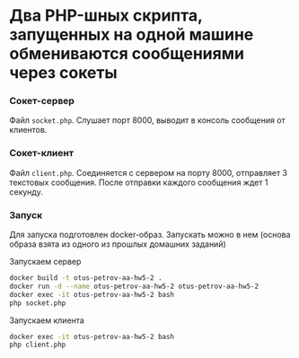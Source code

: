 Два PHP-шных скрипта, запущенных на одной машине обмениваются сообщениями через сокеты
=====

### Сокет-сервер

Файл `socket.php`. Слушает порт 8000, выводит в консоль сообщения от клиентов.

### Сокет-клиент

Файл `client.php`. Соединяется с сервером на порту 8000, отправляет 3 текстовых сообщения.
После отправки каждого сообщения ждет 1 секунду.

### Запуск

Для запуска подготовлен docker-образ. Запускать можно в нем (основа образа взята из одного из прошлых домашних заданий)

Запускаем сервер
```bash
docker build -t otus-petrov-aa-hw5-2 .
docker run -d --name otus-petrov-aa-hw5-2 otus-petrov-aa-hw5-2
docker exec -it otus-petrov-aa-hw5-2 bash
php socket.php
```

Запускаем клиента
```bash
docker exec -it otus-petrov-aa-hw5-2 bash
php client.php
```
